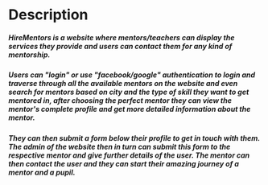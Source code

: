 # Description
##### HireMentors is a website where mentors/teachers can display the services they provide and users can contact them for any kind of mentorship. 
##### Users can "login" or use "facebook/google" authentication to login and traverse through all the available mentors on the website and even search for mentors based on city and the type of skill they want to get mentored in, after choosing the perfect mentor they can view the mentor's complete profile and get more detailed information about the mentor.
##### They can then submit a form below their profile to get in touch with them. The admin of the website then in turn can submit this form to the respective mentor and give further details of the user. The mentor can then contact the user and they can start their amazing journey of a mentor and a pupil.
